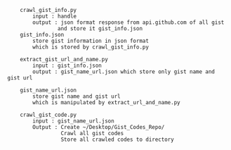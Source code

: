 
        crawl_gist_info.py 
            input : handle 
            output : json format response from api.github.com of all gist 
                    and store it gist_info.json
        gist_info.json 
            store gist information in json format
            which is stored by crawl_gist_info.py
            
        extract_gist_url_and_name.py 
            input : gist_info.json
            output : gist_name_url.json which store only gist name and gist url
        
        gist_name_url.json 
            store gist name and gist url 
            which is manipulated by extract_url_and_name.py
        
        crawl_gist_code.py 
            input : gist_name_url.json
            Output : Create ~/Desktop/Gist_Codes_Repo/
                     Crawl all gist codes 
                     Store all crawled codes to directory
